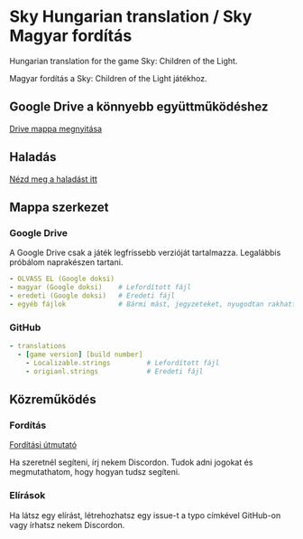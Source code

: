 # Sky Hungarian translation / Sky Magyar fordítás

Hungarian translation for the game Sky: Children of the Light.

Magyar fordítás a Sky: Children of the Light játékhoz.

## Google Drive a könnyebb együttműködéshez

[Drive mappa megnyitása](https://drive.google.com/drive/folders/16dNv0bLcUrU9Fjrvbs8i9kqvGaF_W2Zk?usp=sharing)

## Haladás

[Nézd meg a haladást itt](progress.md)

## Mappa szerkezet

### Google Drive

A Google Drive csak a játék legfrissebb verzióját tartalmazza. Legalábbis próbálom naprakészen tartani.

```yml
- OLVASS EL (Google doksi)
- magyar (Google doksi)    # Lefordított fájl
- eredeti (Google doksi)   # Eredeti fájl
- egyéb fájlok             # Bármi mást, jegyzeteket, nyugodtan rakhattok a Drive mappába
```

### GitHub

```yml
- translations
  - [game version] [build number]
    - Localizable.strings         # Lefordított fájl
    - origianl.strings            # Eredeti fájl
```

## Közreműködés

### Fordítás

[Fordítási útmutató](translation%20guide.md)

Ha szeretnél segíteni, írj nekem Discordon. Tudok adni jogokat és megmutathatom, hogy hogyan tudsz segíteni.

### Elírások

Ha látsz egy elírást, létrehozhatsz egy issue-t a typo címkével GitHub-on vagy írhatsz nekem Discordon.
